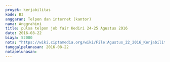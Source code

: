 ```yaml
---
proyek: kerjabilitas
kode: B3
anggaran: Telpon dan internet (kantor)
nama: Anggrahini
title: pulsa telpon job fair Kediri 24-25 Agustus 2016
date: 2016-08-22
biaya: 52000
nota: "https://wiki.ciptamedia.org/wiki/File:Agustus_22_2016_Kerjabilitas_B3_pulsa_telpon_job_fair_kediri_Anggrahini.jpg"
tanggalpelunasan: 2016-08-22
notapelunasan:
---
```

